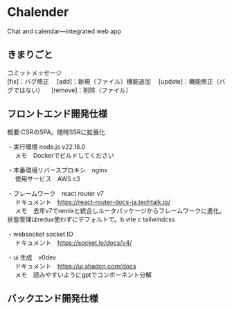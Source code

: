 # Chalender
Chat and calendar—integrated web app



## きまりごと
コミットメッセージ<br>
[fix]：バグ修正&emsp;
[add]：新規（ファイル）機能追加&emsp;
[update]：機能修正（バグではない）&emsp;
[remove]：削除（ファイル）



## フロントエンド開発仕様
概要:CSRのSPA。随時SSRに拡張化

・実行環境  node.js v22.16.0 <br>
&emsp; メモ　Dockerでビルドしてください

・本番環境リバースプロキシ　nginx <br>
&emsp;  使用サービス　AWS c3

・フレームワーク　react router v7 <br>
&emsp;  ドキュメント　https://react-router-docs-ja.techtalk.jp/  <br>
&emsp;  メモ　去年v7でremixと統合しルータパッケージからフレームワークに進化。状態管理はredux使わずにデフォルトで。b vite c tailwindcss

・websocket  socket.IO <br>
&emsp;  ドキュメント　https://socket.io/docs/v4/

・ui 生成　v0dev <br>
&emsp;  ドキュメント　https://ui.shadcn.com/docs <br>
&emsp;  メモ　読みやすいようにgptでコンポーネント分解



## バックエンド開発仕様
